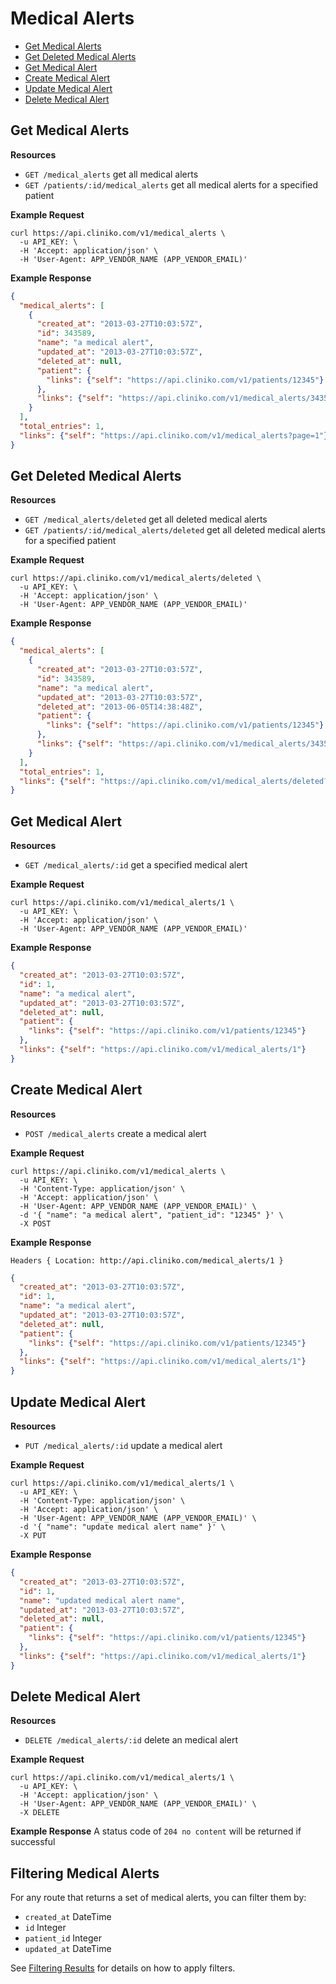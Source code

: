 Medical Alerts
============
* [Get Medical Alerts](#get-medical-alerts "This will return all medical alerts.")
* [Get Deleted Medical Alerts](#get-deleted-medical-alerts "This will return all deleted medical alerts")
* [Get Medical Alert](#get-medical-alert "This will return a specified medical alert.")
* [Create Medical Alert](#create-medical-alert "This will create a medical alert.")
* [Update Medical Alert](#update-medical-alert "This will update a medical alert.")
* [Delete Medical Alert](#delete-medical-alert "This will delete a medical alert.")

Get Medical Alerts
----------------

**Resources**
* ```GET /medical_alerts``` get all medical alerts
* ```GET /patients/:id/medical_alerts``` get all medical alerts for a specified patient

**Example Request**
```shell
curl https://api.cliniko.com/v1/medical_alerts \
  -u API_KEY: \
  -H 'Accept: application/json' \
  -H 'User-Agent: APP_VENDOR_NAME (APP_VENDOR_EMAIL)'
```

**Example Response**
```json
{
  "medical_alerts": [
    {
      "created_at": "2013-03-27T10:03:57Z",
      "id": 343589,
      "name": "a medical alert",
      "updated_at": "2013-03-27T10:03:57Z",
      "deleted_at": null,
      "patient": {
        "links": {"self": "https://api.cliniko.com/v1/patients/12345"}
      },
      "links": {"self": "https://api.cliniko.com/v1/medical_alerts/343589"}
    }
  ],
  "total_entries": 1,
  "links": {"self": "https://api.cliniko.com/v1/medical_alerts?page=1"}
}
```

Get Deleted Medical Alerts
----------------

**Resources**
* ```GET /medical_alerts/deleted``` get all deleted medical alerts
* ```GET /patients/:id/medical_alerts/deleted``` get all deleted medical alerts for a specified patient

**Example Request**
```shell
curl https://api.cliniko.com/v1/medical_alerts/deleted \
  -u API_KEY: \
  -H 'Accept: application/json' \
  -H 'User-Agent: APP_VENDOR_NAME (APP_VENDOR_EMAIL)'
```

**Example Response**
```json
{
  "medical_alerts": [
    {
      "created_at": "2013-03-27T10:03:57Z",
      "id": 343589,
      "name": "a medical alert",
      "updated_at": "2013-03-27T10:03:57Z",
      "deleted_at": "2013-06-05T14:38:48Z",
      "patient": {
        "links": {"self": "https://api.cliniko.com/v1/patients/12345"}
      },
      "links": {"self": "https://api.cliniko.com/v1/medical_alerts/343589"}
    }
  ],
  "total_entries": 1,
  "links": {"self": "https://api.cliniko.com/v1/medical_alerts/deleted?page=1"}
}
```

Get Medical Alert
------------

**Resources**
* ```GET /medical_alerts/:id``` get a specified medical alert

**Example Request**
```shell
curl https://api.cliniko.com/v1/medical_alerts/1 \
  -u API_KEY: \
  -H 'Accept: application/json' \
  -H 'User-Agent: APP_VENDOR_NAME (APP_VENDOR_EMAIL)'
```

**Example Response**
```json
{
  "created_at": "2013-03-27T10:03:57Z",
  "id": 1,
  "name": "a medical alert",
  "updated_at": "2013-03-27T10:03:57Z",
  "deleted_at": null,
  "patient": {
    "links": {"self": "https://api.cliniko.com/v1/patients/12345"}
  },
  "links": {"self": "https://api.cliniko.com/v1/medical_alerts/1"}
}
```

Create Medical Alert
----------------
**Resources**
* ```POST /medical_alerts``` create a medical alert

**Example Request**
```shell
curl https://api.cliniko.com/v1/medical_alerts \
  -u API_KEY: \
  -H 'Content-Type: application/json' \
  -H 'Accept: application/json' \
  -H 'User-Agent: APP_VENDOR_NAME (APP_VENDOR_EMAIL)' \
  -d '{ "name": "a medical alert", "patient_id": "12345" }' \
  -X POST
```
**Example Response**
```
Headers { Location: http://api.cliniko.com/medical_alerts/1 }
```
```json
{
  "created_at": "2013-03-27T10:03:57Z",
  "id": 1,
  "name": "a medical alert",
  "updated_at": "2013-03-27T10:03:57Z",
  "deleted_at": null,
  "patient": {
    "links": {"self": "https://api.cliniko.com/v1/patients/12345"}
  },
  "links": {"self": "https://api.cliniko.com/v1/medical_alerts/1"}
}
```

Update Medical Alert
----------------
**Resources**
* ```PUT /medical_alerts/:id``` update a medical alert

**Example Request**
```shell
curl https://api.cliniko.com/v1/medical_alerts/1 \
  -u API_KEY: \
  -H 'Content-Type: application/json' \
  -H 'Accept: application/json' \
  -H 'User-Agent: APP_VENDOR_NAME (APP_VENDOR_EMAIL)' \
  -d '{ "name": "update medical alert name" }' \
  -X PUT
```
**Example Response**
```json
{
  "created_at": "2013-03-27T10:03:57Z",
  "id": 1,
  "name": "updated medical alert name",
  "updated_at": "2013-03-27T10:03:57Z",
  "deleted_at": null,
  "patient": {
    "links": {"self": "https://api.cliniko.com/v1/patients/12345"}
  },
  "links": {"self": "https://api.cliniko.com/v1/medical_alerts/1"}
}
```

Delete Medical Alert
----------------
**Resources**
* ```DELETE /medical_alerts/:id``` delete an medical alert

**Example Request**
```shell
curl https://api.cliniko.com/v1/medical_alerts/1 \
  -u API_KEY: \
  -H 'Accept: application/json' \
  -H 'User-Agent: APP_VENDOR_NAME (APP_VENDOR_EMAIL)' \
  -X DELETE
```
**Example Response**
A status code of `204 no content` will be returned if successful

Filtering Medical Alerts
----------------

For any route that returns a set of medical alerts, you can filter them by:
* ```created_at``` DateTime
* ```id``` Integer
* ```patient_id``` Integer
* ```updated_at``` DateTime

See [Filtering Results](https://github.com/redguava/cliniko-api#filtering-results) for details on how to apply filters.
